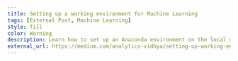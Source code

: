 ```yaml
---
title: Setting up a working environment for Machine Learning
tags: [External Post, Machine Learning]
style: fill
color: Warning
description: Learn how to set up an Anaconda environment on the local machine.
external_url: https://medium.com/analytics-vidhya/setting-up-working-environment-for-machine-learning-a1b7affddc91
---
```

